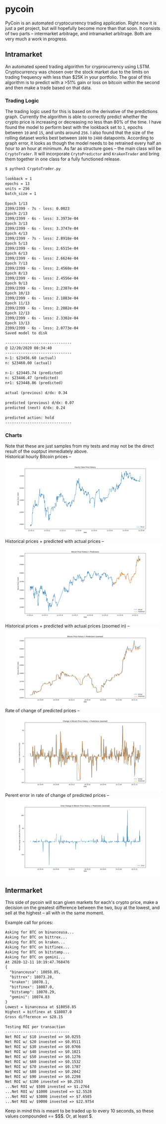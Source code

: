 # pycoin

PyCoin is an automated cryptocurrency trading application. Right now it is just a pet project, but will hopefully become more than that soon. It consists of two parts – intermarket arbitrage, and intramarket arbitrage. Both are very much a work in progress.

## Intramarket

An automated speed trading algorithm for cryprocurrency using LSTM. Cryptocurrency was chosen over the stock market due to the limits on trading frequency with less than $25K in your portfolio. The goal of this algorithm is to predict with a >51% gain or loss on bitcoin within the second and then make a trade based on that data.

### Trading Logic

The trading logic used for this is based on the derivative of the predictions graph. Currently the algorithm is able to correctly predict whether the crypto price is increasing or decreasing no less than 80% of the time. I have found the model to perform best with the lookback set to `1`, epochs between `10` and `15`, and units around `256`. I also found that the size of the rolling dataset works best between `1800` to `2400` datapoints. According to graph error, it looks as though the model needs to be retrained every half an hour to an hour at minimum. As far as structure goes – the main class will be `CryptoTrader`. It will incorporate `CrytoPredictor` and `KrakenTrader` and bring them together in one class for a fully functioned release.

```
$ python3 CryptoTrader.py

lookback = 1 
epochs = 13 
units = 256 
batch_size = 1

Epoch 1/13
2399/2399 - 7s - loss: 0.0023
Epoch 2/13
2399/2399 - 6s - loss: 3.3973e-04
Epoch 3/13
2399/2399 - 6s - loss: 3.3747e-04
Epoch 4/13
2399/2399 - 7s - loss: 2.8918e-04
Epoch 5/13
2399/2399 - 6s - loss: 2.6515e-04
Epoch 6/13
2399/2399 - 6s - loss: 2.6624e-04
Epoch 7/13
2399/2399 - 6s - loss: 2.4568e-04
Epoch 8/13
2399/2399 - 6s - loss: 2.4556e-04
Epoch 9/13
2399/2399 - 6s - loss: 2.2387e-04
Epoch 10/13
2399/2399 - 6s - loss: 2.1883e-04
Epoch 11/13
2399/2399 - 6s - loss: 2.2082e-04
Epoch 12/13
2399/2399 - 6s - loss: 2.3302e-04
Epoch 13/13
2399/2399 - 6s - loss: 2.0773e-04
Saved model to disk

------------------------------
@ 12/20/2020 00:34:40
------------------------------
n-1: $23456.60 (actual)
n: $23460.00 (actual)

n-1: $23445.74 (predicted)
n: $23446.47 (predicted)
n+1: $23448.86 (predicted)

actual (previous) d/dx: 0.34

predicted (previous) d/dx: 0.07
predicted (next) d/dx: 0.24

predicted action: hold
------------------------------ 
```

### Charts
Note that these are just samples from my tests and may not be the direct result of the ouptput immediately above.<br>
Historical hourly Bitcoin prices –
![Hourly prices](chart/hourly_prices.png)
Historical prices + predicted with actual prices –
![Predictions](chart/predictions.png)
Historical prices + predicted with actual prices (zoomed in) –
![Zoomed Predictions](chart/predictions_zoomed.png)
Rate of change of predicted prices –
![Slope](chart/slope.png)
Perent error in rate of change of predicted prices –
![Error](chart/error.png)

## Intermarket

This side of pycoin will scan given markets for each's crypto price, make a decision on the greatest difference between the two, buy at the lowest, and sell at the highest – all with in the same moment.

Example call for prices: 
```
Asking for BTC on binanceusa...
Asking for BTC on bittrex...
Asking for BTC on kraken...
Asking for BTC on bitfinex...
Asking for BTC on bitstamp...
Asking for BTC on gemini...
At 2020-12-11 10:19:47.768476
{
  "binanceusa": 18058.85,
  "bittrex": 18073.28,
  "kraken": 18070.1,
  "bitfinex": 18087.0,
  "bitstamp": 18070.29,
  "gemini": 18074.83
}
Lowest = binanceusa at $18058.85
Highest = bitfinex at $18087.0
Gross difference => $28.15

Testing ROI per transaction
-----------------------------
Net ROI w/ $10 invested => $0.0255
Net ROI w/ $20 invested => $0.0511
Net ROI w/ $30 invested => $0.0766
Net ROI w/ $40 invested => $0.1021
Net ROI w/ $50 invested => $0.1276
Net ROI w/ $60 invested => $0.1532
Net ROI w/ $70 invested => $0.1787
Net ROI w/ $80 invested => $0.2042
Net ROI w/ $90 invested => $0.2298
Net ROI w/ $100 invested => $0.2553
...Net ROI w/ $500 invested => $1.2764
...Net ROI w/ $1000 invested => $2.5528
...Net ROI w/ $3000 invested => $7.6585
...Net ROI w/ $9000 invested => $22.9754
```

Keep in mind this is meant to be traded up to every 10 seconds, so these values compounded == $$$. Or, at least $.